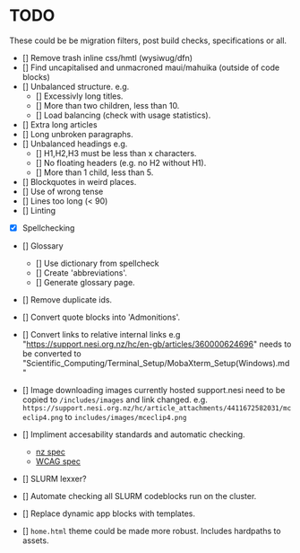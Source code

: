 # TODO

These could be be migration filters, post build checks, specifications or all.

- [] Remove trash inline css/hmtl (wysiwug/dfn)
- [] Find uncapitalised and unmacroned maui/mahuika (outside of code blocks)
- [] Unbalanced structure. e.g.
  - [] Excessivly long titles.
  - [] More than two children, less than 10.
  - [] Load balancing (check with usage statistics).
- [] Extra long articles
- [] Long unbroken paragraphs.
- [] Unbalanced headings e.g.
  - [] H1,H2,H3 must be less than x characters.
  - [] No floating headers (e.g. no H2 without H1).
  - [] More than 1 child, less than 5.
- [] Blockquotes in weird places.
- [] Use of wrong tense
- [] Lines too long (< 90)
- [] Linting
- [x] Spellchecking
- [] Glossary
  - [] Use dictionary from spellcheck
  - [] Create 'abbreviations'.
  - [] Generate glossary page.
- [] Remove duplicate ids.
- [] Convert quote blocks into 'Admonitions'.
- [] Convert links to relative internal links
e.g "https://support.nesi.org.nz/hc/en-gb/articles/360000624696" needs to be converted to
"Scientific_Computing/Terminal_Setup/MobaXterm_Setup(Windows).md"
- [] Image downloading
images currently hosted support.nesi need to be copied to `/includes/images` and link changed. e.g. `https://support.nesi.org.nz/hc/article_attachments/4411672582031/mceclip4.png` to `includes/images/mceclip4.png`

- [] Impliment accesability standards and automatic checking.
  - [nz spec](https://www.digital.govt.nz/standards-and-guidance/nz-government-web-standards/web-accessibility-standard-1-1/)
  - [WCAG spec](https://www.w3.org/TR/WCAG21/)

- [] SLURM lexxer?
- [] Automate checking all SLURM codeblocks run on the cluster.
- [] Replace dynamic app blocks with templates.
- [] `home.html` theme could be made more robust. Includes hardpaths to assets.